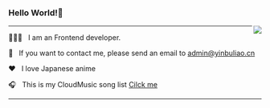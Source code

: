 ### Hello World!🤔

<img align="right" src="https://github-readme-stats.vercel.app/api?username=YinBuLiao&show_icons=true&text_color=#343434&bg_color=ffffff&hide_title=true&border_color=2f80ed" />

***

👨🏻‍💻 &nbsp; I am an Frontend developer. 

📧 &nbsp; If you want to contact me, please send an email to admin@yinbuliao.cn

❤️ &nbsp; I love Japanese anime

🎧 &nbsp; This is my CloudMusic song list [Cilck me](http://music.163.com/playlist?id=878433869)

***

